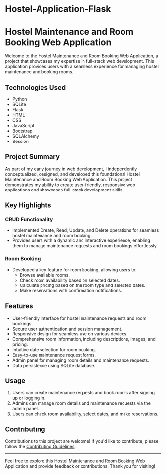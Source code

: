 # Hostel-Application-Flask

# Hostel Maintenance and Room Booking Web Application

Welcome to the Hostel Maintenance and Room Booking Web Application, a project that showcases my expertise in full-stack web development. 
This application provides users with a seamless experience for managing hostel maintenance and booking rooms.


## Technologies Used

- Python
- SQLite
- Flask
- HTML
- CSS
- JavaScript
- Bootstrap
- SQLAlchemy
- Session

## Project Summary

As part of my early journey in web development, I independently conceptualized, designed, and developed this foundational 
Hostel Maintenance and Room Booking Web Application. This project demonstrates my ability to create user-friendly, 
responsive web applications and showcases full-stack development skills.

## Key Highlights

### CRUD Functionality

- Implemented Create, Read, Update, and Delete operations for seamless hostel maintenance and room booking.
- Provides users with a dynamic and interactive experience, enabling them to manage maintenance requests and room bookings effortlessly.

### Room Booking

- Developed a key feature for room booking, allowing users to:
  - Browse available rooms.
  - Check room availability based on selected dates.
  - Calculate pricing based on the room type and selected dates.
  - Make reservations with confirmation notifications.

## Features

- User-friendly interface for hostel maintenance requests and room bookings.
- Secure user authentication and session management.
- Responsive design for seamless use on various devices.
- Comprehensive room information, including descriptions, images, and pricing.
- Intuitive date selection for room booking.
- Easy-to-use maintenance request forms.
- Admin panel for managing room details and maintenance requests.
- Data persistence using SQLite database.

## Usage

1. Users can create maintenance requests and book rooms after signing up or logging in.
2. Admins can manage room details and maintenance requests via the admin panel.
3. Users can check room availability, select dates, and make reservations.

## Contributing

Contributions to this project are welcome! If you'd like to contribute, please follow the [Contributing Guidelines](CONTRIBUTING.md).

---

Feel free to explore this Hostel Maintenance and Room Booking Web Application and provide feedback or contributions. Thank you for visiting!
